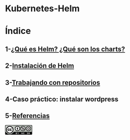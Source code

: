 # Kubernetes-Helm

# Índice
## 1-[¿Qué es Helm? ¿Qué son los charts?](https://github.com/anamontejo95/Kubernetes-Helm/blob/main/archivos/helmycharts.md)
## 2-[Instalación de Helm](https://github.com/anamontejo95/Kubernetes-Helm/blob/main/archivos/instalacion.md)
## 3-[Trabajando con repositorios](https://github.com/anamontejo95/Kubernetes-Helm/blob/main/archivos/repositorios.md)
## 4-Caso práctico: instalar wordpress
## 5-[Referencias](https://github.com/anamontejo95/Kubernetes-Helm/blob/main/archivos/referencias.md)  
![a](https://github.com/anamontejo95/Kubernetes-Helm/blob/main/imagenes/licencia.png)
